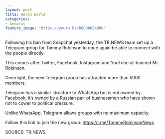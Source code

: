 ```yaml
---
layout: post
title: Hello World
categories:
- General
feature_image: "https://youtu.be/bBEO0USk0Rk"
---
```


Following his ban from Snapchat yesterday, the TR.NEWS team set up a Telegram group for Tommy Robinson to once again be able to connect with the people directly.

This comes after Twitter, Facebook, Instagram and YouTube all banned Mr Robinson.

Overnight, the new Telegram group has attracted more than 5000 members.

Telegram has a similar structure to WhatsApp but is not owned by Facebook, it’s owned by a Russian pair of businessmen who have shown not to cower to political pressure.

Unlike WhatsApp, Telegram allows groups with no maximum capacity.

Follow this link to join the new group: https://t.me/TommyRobinsonNews

SOURCE: TR.NEWS
